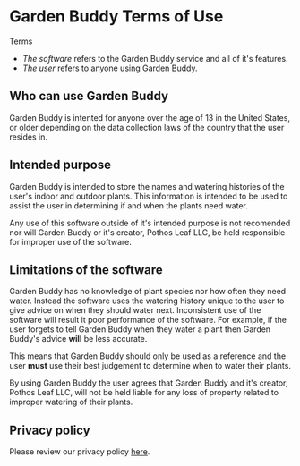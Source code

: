 # Garden Buddy Terms of Use

Terms
* _The software_ refers to the Garden Buddy service and all of it's features.
* _The user_ refers to anyone using Garden Buddy.

## Who can use Garden Buddy
Garden Buddy is intented for anyone over the age of 13 in the United States, or older depending on the data collection laws of the country that the user resides in.

## Intended purpose
Garden Buddy is intended to store the names and watering histories of the user's indoor and outdoor plants. This information is intended to be used to assist the user in determining if and when the plants need water. 

Any use of this software outside of it's intended purpose is not recomended nor will Garden Buddy or it's creator, Pothos Leaf LLC, be held responsible for improper use of the software.

## Limitations of the software
Garden Buddy has no knowledge of plant species nor how often they need water. Instead the software uses the watering history unique to the user to give advice on when they should water next. Inconsistent use of the software will result it poor performance of the software. For example, if the user forgets to tell Garden Buddy when they water a plant then Garden Buddy's advice **will** be less accurate.

This means that Garden Buddy should only be used as a reference and the user **must** use their best judgement to determine when to water their plants.

By using Garden Buddy the user agrees that Garden Buddy and it's creator, Pothos Leaf LLC, will not be held liable for any loss of property related to improper watering of their plants.

## Privacy policy
Please review our privacy policy [here](https://github.com/PothosLeafLLC/Garden-Buddy-Policies/blob/master/Data-Privacy-Policy.md).
